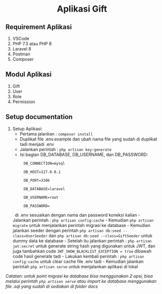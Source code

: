 <h1 align="center">Aplikasi Gift</h1>

## Requirement Aplikasi

1. VSCode
2. PHP 7.3 atau PHP 8
3. Laravel 8
4. Postman
5. Composer

## Modul Aplikasi

1. Gift
2. User
3. Role
4. Permission

## Setup documentation

1. Setup Aplikasi:
    - Pertama jalankan : <code>composer install</code>
    - Duplikat file .env.example dan ubah nama file yang sudah di duplikat tadi menjadi .env
    - Jalankan perintah : <code>php artisan key:generate</code>
    - Isi bagian DB_DATABASE, DB_USERNAME, dan DB_PASSWORD: <br>
    <code>
        DB_CONNECTION=mysql <br>
        DB_HOST=127.0.0.1 <br>
        DB_PORT=3306 <br>
        DB_DATABASE=laravel <br>
        DB_USERNAME=root <br>
        DB_PASSWORD= <br>
    </code>
    di .env sesuaikan dengan nama dan password koneksi kalian
    - Jalankan perintah : <code>php artisan config:cache</code>
    - Kemudian <code>php artisan migrate</code> untuk menjalankan perintah migrasi ke database
    - Kemudian jalankan seeder dengan perintah <code>php artisan db:seed --class=UserSeeder</code> dan <code>php artisan db:seed --class=GiftSeeder</code> untuk dummy data ke database
    - Setelah itu jalankan perintah : <code>php artisan jwt:secret</code> untuk generate string hash yang digunakan untuk JWT, dan juga tambahkan code <code>JWT_SHOW_BLACKLIST_EXCEPTION = true</code> dibawah code hasil generate tadi
    - Lakukan kembali perintah : <code>php artisan config:cache</code> untuk clear cache file .env tadi
    - Kemudian jalankan perintah <code>php artisan serve</code> untuk menjalankan aplikasi di lokal

<i>Catatan: untuk point migrasi ke database bisa menggunakan 2 opsi, bisa melalui perintah <code>php artisan serve</code> atau import ke database menggunakan file .sql yang sudah di sediakan di folder docs </i>

